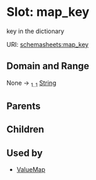 
# Slot: map_key


key in the dictionary

URI: [schemasheets:map_key](https://w3id.org/linkml/configschema/map_key)


## Domain and Range

None &#8594;  <sub>1..1</sub> [String](types/String.md)

## Parents


## Children


## Used by

 * [ValueMap](ValueMap.md)
